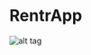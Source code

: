 # RentrApp
![alt tag](https://miro.medium.com/max/1200/1*mk1-6aYaf_Bes1E3Imhc0A.jpeg "Description goes here")
